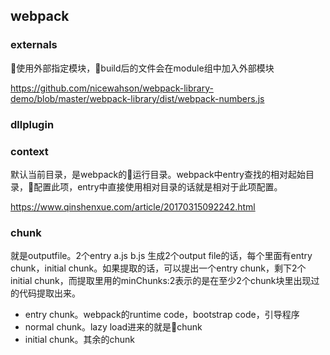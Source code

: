 ## webpack

### externals
使用外部指定模块，build后的文件会在module组中加入外部模块

https://github.com/nicewahson/webpack-library-demo/blob/master/webpack-library/dist/webpack-numbers.js

### dllplugin

### context
默认当前目录，是webpack的运行目录。webpack中entry查找的相对起始目录，配置此项，entry中直接使用相对目录的话就是相对于此项配置。

https://www.qinshenxue.com/article/20170315092242.html

### chunk
就是outputfile。2个entry a.js b.js 生成2个output file的话，每个里面有entry chunk，initial chunk。如果提取的话，可以提出一个entry chunk，剩下2个initial chunk，而提取里用的minChunks:2表示的是在至少2个chunk块里出现过的代码提取出来。
* entry chunk。webpack的runtime code，bootstrap code，引导程序
* normal chunk。lazy load进来的就是chunk
* initial chunk。其余的chunk



